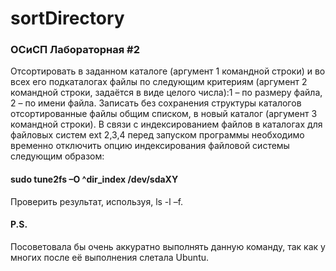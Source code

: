 # sortDirectory
### ОСиСП Лабораторная #2
Отсортировать в заданном каталоге (аргумент 1 командной строки) и во всех его
подкаталогах файлы по следующим критериям (аргумент 2 командной строки, задаётся в
виде целого числа):1 – по размеру файла, 2 – по имени файла. Записать без сохранения
структуры каталогов отсортированные файлы общим списком, в новый каталог (аргумент 3
командной строки). В связи с индексированием файлов в каталогах для файловых систем ext
2,3,4 перед запуском программы необходимо временно отключить опцию индексирования
файловой системы следующим образом:
#### sudo tune2fs –O ^dir_index /dev/sdaXY
Проверить результат, используя, ls -l –f.

#### P.S. 
Посоветовала бы очень аккуратно выполнять данную команду, так как у многих после её выполнения слетала Ubuntu.
